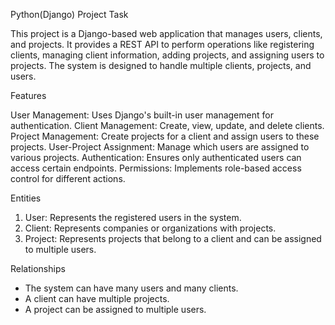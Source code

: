 Python(Django) Project Task

This project is a Django-based web application that manages users, clients, and projects. It provides a REST API to perform operations like registering clients, managing client information, adding projects, and assigning users to projects. The system is designed to handle multiple clients, projects, and users.

Features

User Management: Uses Django's built-in user management for authentication.
Client Management: Create, view, update, and delete clients.
Project Management: Create projects for a client and assign users to these projects.
User-Project Assignment: Manage which users are assigned to various projects.
Authentication: Ensures only authenticated users can access certain endpoints.
Permissions: Implements role-based access control for different actions.

Entities

1. User: Represents the registered users in the system.
2. Client: Represents companies or organizations with projects.
3. Project: Represents projects that belong to a client and can be assigned to multiple users.

Relationships

- The system can have many users and many clients.
- A client can have multiple projects.
- A project can be assigned to multiple users.
